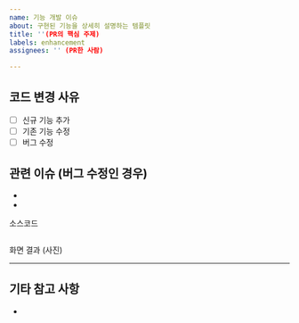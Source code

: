 ```yaml
---
name: 기능 개발 이슈
about: 구현된 기능을 상세히 설명하는 템플릿
title: ''(PR의 핵심 주제)
labels: enhancement
assignees: '' (PR한 사람)

---
```


## 코드 변경 사유
- [ ] 신규 기능 추가
- [ ] 기존 기능 수정
- [ ] 버그 수정

## 관련 이슈 (버그 수정인 경우)
- 
- 

소스코드
```javascript
```

화면 결과
(사진)

---

## 기타 참고 사항
- 
